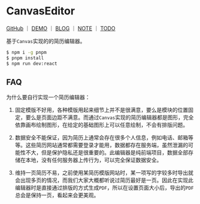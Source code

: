 # CanvasEditor

<p>
<a href="https://github.com/WindrunnerMax/CanvasEditor">GitHub</a>
<span>｜</span>
<a href="https://windrunnermax.github.io/CanvasEditor/">DEMO</a>
<span>｜</span>
<a href="https://github.com/WindrunnerMax/CanvasEditor/issues/2">BLOG</a>
<span>｜</span>
<a href="./NOTE.md">NOTE</a>
<span>｜</span>
<a href="./TODO.md">TODO</a>
</p>

基于`Canvas`实现的的简历编辑器。


```bash
$ npm i -g pnpm
$ pnpm install
$ npm run dev:react
```

## FAQ

为什么要自行实现一个简历编辑器：

1. 固定模版不好用，各种模版用起来细节上并不是很满意，要么是模块的位置固定，要么是页面边距不满意。而通过`Canvas`实现的简历编辑器都是图形，完全依靠画布绘制图形，在给定的基础图形上可以任意绘制，不会有排版问题。

2. 数据安全不能保证，因为简历上通常会存在很多个人信息，例如电话、邮箱等等。这些简历网站通常都需要登录才能用，数据都存在服务端，虽然泄漏的可能性不大，但是保护隐私还是很重要的。此编辑器是纯前端项目，数据全部存储在本地，没有任何服务器上传行为，可以完全保证数据安全。

3. 维持一页简历不易，之前使用某简历模版网站时，某一项写的字较多时导出就会出现多页的情况，而我们大家大概都听说过简历最好是一页。因此在实现此编辑器时是直接通过排版的方式生成`PDF`，所以在设置页面大小后，导出的`PDF`总会是保持一页，看起来会更美观。

